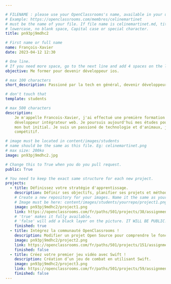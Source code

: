 ```yaml
---

# FILENAME : please use your OpenClassrooms's name, available in your url.
# Example: https://openclassrooms.com/membres/celinemartinet
# must be the name of your file. If file name is celinemartinet.md, title is celinemartinet.
# lowercase, no blank space, Capital case or special character.
title: pn93pj9mdhc2

# First name or full name
name: François-Xavier
date: 2023-04-12 12:30

# One line.
# If you need more space, go to the next line and add 4 spaces on the left, as in 'description'.
objective: Me former pour devenir développeur ios.

# max 100 characters
short_description: Passioné par la tech en général, devenir développeur est un rêve depuis longtemps.

# don't touch that
template: students

# max 500 characters
description:
    Je m'appelle Francois-Xavier, j'ai effectué une première formation chez openclassrooms et obtenu mon diplôme de
    développeur intégrateur web. Je poursuis aujourd'hui mes études pour devenir développeur d'application iOS qui est
    mon but initial. Je suis un passioné de technologie et d'animaux, je suis également passionné par les jeux vidéo
    compétitif.

# image must be located in content/images/students
# name should be the same as this file. Eg: celinemartinet.png
# max size: 200ko
image: pn93pj9mdhc2.jpg

# Change this to True when you do you pull request.
public: True

# You need to keep the exact same structure for each new project.
projects:
  - title: Définissez votre stratégie d'apprentissage.
    description: Définir ses objectifs, planifier ses projets et méthode de collaboration avec son mentor.
    # Create a new repository for your images. Name it the same as your nickname and profile picture.
    # Image must be here: content/images/students/yourrepo/project1.png
    image: pn93pj9mdhc2/project1.png
    link: https://openclassrooms.com/fr/paths/501/projects/38/assignment
    # 'true' makes it fully available.
    # 'false' will add a black layer on the picture. IT WILL BE PUBLIC!
    finished: true
  - title: Intégrez la communauté OpenClassrooms !
    description: Modifier un projet Open Source pour comprendre le fonctionnement de Git, de Github et des pull requests. 
    image: pn93pj9mdhc2/project2.png
    link: https://openclassrooms.com/fr/paths/501/projects/151/assignment
    finished: false
  - title: Créez votre premier jeu vidéo avec Swift !
    description: Création d’un jeu de combat en utilisant Swift.
    image: pn93pj9mdhc2/project3.png
    link: https://openclassrooms.com/fr/paths/501/projects/59/assignment
    finished: false
---
```

